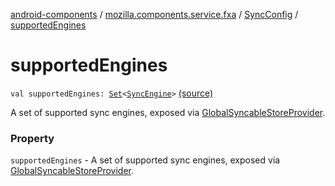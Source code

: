 [android-components](../../index.md) / [mozilla.components.service.fxa](../index.md) / [SyncConfig](index.md) / [supportedEngines](./supported-engines.md)

# supportedEngines

`val supportedEngines: `[`Set`](https://kotlinlang.org/api/latest/jvm/stdlib/kotlin.collections/-set/index.html)`<`[`SyncEngine`](../-sync-engine/index.md)`>` [(source)](https://github.com/mozilla-mobile/android-components/blob/master/components/service/firefox-accounts/src/main/java/mozilla/components/service/fxa/Config.kt#L51)

A set of supported sync engines, exposed via [GlobalSyncableStoreProvider](../../mozilla.components.service.fxa.sync/-global-syncable-store-provider/index.md).

### Property

`supportedEngines` - A set of supported sync engines, exposed via [GlobalSyncableStoreProvider](../../mozilla.components.service.fxa.sync/-global-syncable-store-provider/index.md).
